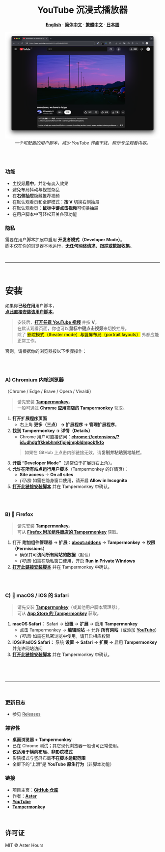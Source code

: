 <div align="center">
  <h1>YouTube 沉浸式播放器</h1>

  <p><strong><a href="README.md">English</a></strong> · <strong><a href="README.zh-CN.md">简体中文</a></strong> · <strong><a href="README.zh-TW.md">繁體中文</a></strong> · <strong><a href="README.ja.md">日本語</a></strong></p>

  <img src="./example.png"
       alt="YouTube Immersive Player – 示例"
       width="800"
       style="max-width:100%; height:auto;">
  <br>
  <em>一个可配置的用户脚本，减少 YouTube 界面干扰，帮你专注观看内容。</em>
</div>

<br><br>

### 功能

- 主视频**居中**，并带有淡入效果  
- 避免布局抖动与视觉杂乱  
- 在**右侧抽屉**隐藏推荐视频  
- 在默认观看页和全屏模式：**按 V** 切换右侧抽屉  
- 在默认观看页：**鼠标中键点击视频**可切换抽屉  
- 在用户脚本中可轻松开关各项功能

### 隐私

需要在用户脚本扩展中启用 **开发者模式（Developer Mode）**。  
脚本仅在你的浏览器本地运行，**无任何网络请求、跟踪或数据收集**。

<br>

---

<br>

# 安装

如果你**已经在用**用户脚本，  
**[点此直接安装该用户脚本](https://raw.githubusercontent.com/AsterHours/youtube-immersive-player/main/youtube-immersive-player.user.js)**。

> 安装后，**[打开任意 YouTube 视频](https://www.youtube.com/watch?v=az0J8O8wRU8)** 并按 **V**。  
> 在默认观看页面，你也可以**鼠标中键点击视频**来切换抽屉。  
> 除了 <mark>影院模式（theater mode）与竖屏布局（portrait layouts）</mark> 外都应能正常工作。

否则，请根据你的浏览器按以下步骤操作：

<br><br>

### A) Chromium 内核浏览器  
（Chrome / Edge / Brave / Opera / Vivaldi）

> 请先安装 **[Tampermonkey](https://www.tampermonkey.net/)**。  
> 一般可通过 **[Chrome 应用商店的 Tampermonkey](https://chromewebstore.google.com/detail/tampermonkey/dhdgffkkebhmkfjojejmpbldmpobfkfo)** 获取。

1. **打开扩展程序页面**  
   - 右上角 **更多（三点） → 扩展程序 → 管理扩展程序**。
2. **找到 Tampermonkey → 详情（Details）**  
   - Chrome 用户可直接访问：**[chrome://extensions/?id=dhdgffkkebhmkfjojejmpbldmpobfkfo](chrome://extensions/?id=dhdgffkkebhmkfjojejmpbldmpobfkfo)**  
   > 如果在 GitHub 上点击内部链接无效，请**复制并粘贴到地址栏**。
3. **开启 “Developer Mode”**（通常位于扩展页右上角）。
4. **允许在所有站点运行用户脚本**（Tampermonkey 的详情页）：  
   - **Site access** → **On all sites**  
   - *(可选)* 如需在隐身窗口使用，请开启 **Allow in Incognito**
5. **[打开此链接安装脚本](https://raw.githubusercontent.com/AsterHours/youtube-immersive-player/main/youtube-immersive-player.user.js)** 并在 Tampermonkey 中确认。

<br><br>

### B) 🦊 Firefox

> 请先安装 **[Tampermonkey](https://www.tampermonkey.net/)**。  
> 可从 **[Firefox 附加组件商店的 Tampermonkey](https://addons.mozilla.org/firefox/addon/tampermonkey/)** 获取。

1. 打开 **附加组件管理器** → **扩展**：**[about:addons](about:addons)** → **Tampermonkey** → **权限（Permissions）**  
   - 确保其可**访问所有网站的数据**（默认）  
   - *(可选)* 如需在隐私窗口使用，开启 **Run in Private Windows**
2. **[打开此链接安装脚本](https://raw.githubusercontent.com/AsterHours/youtube-immersive-player/main/youtube-immersive-player.user.js)** 并在 Tampermonkey 中确认。

<br><br>

### C)  macOS / iOS 的 Safari

> 请先安装 **[Tampermonkey](https://www.tampermonkey.net/)**（或其他用户脚本管理器）。  
> 可从 **[App Store 的 Tampermonkey](https://apps.apple.com/us/app/tampermonkey/id6738342400)** 获取。

1. **macOS Safari：** Safari → **设置** → **扩展** → 启用 **Tampermonkey**  
   - 点击 Tampermonkey → **编辑网站** → 允许 **所有网站**（或添加 **[YouTube](https://www.youtube.com/)**）  
   - *(可选)* 如需在私密浏览中使用，请开启相应权限  
2. **iOS/iPadOS Safari：** 系统 **设置** → **Safari** → **扩展** → 启用 **Tampermonkey** 并允许网站访问  
3. **[打开此链接安装脚本](https://raw.githubusercontent.com/AsterHours/youtube-immersive-player/main/youtube-immersive-player.user.js)** 并在 Tampermonkey 中确认。

<br><br><br>

---

<br>

### 更新日志
- 参见 [Releases](https://github.com/AsterHours/youtube-immersive-player/releases)

### 兼容性

- **桌面浏览器 + Tampermonkey**
- 已在 Chrome 测试；其它现代浏览器一般也可正常使用。
- **仅适用于横向布局、非影院模式**  
- 影院模式与竖屏布局**不在脚本适配范围**  
- 全屏下的“上滑”是 **YouTube 原生行为**（非脚本功能）

### 链接

- 项目主页：**[GitHub 仓库](https://github.com/AsterHours/youtube-immersive-player)**  
- 作者：**[Aster](https://github.com/AsterHours)**  
- **[YouTube](https://www.youtube.com/)**  
- **[Tampermonkey](https://www.tampermonkey.net/)**

<br>

## 许可证

MIT © Aster Hours
